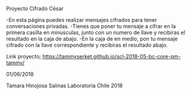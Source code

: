 ﻿Proyecto Cifrado César

-En esta página puedes realizar mensajes cifrados para tener conversaciones privadas. 
-Tienes que poner tu mensaje a cifrar en la primera casilla en minusculas, junto con un numero de llave y recibiras el resultado en la caja de abajo.
-En la caja de en medio, pon tu mensaje cifrado con la llave correspondiente y recibiras el resultado abajo.

Link proyecto;
https://tammyserket.github.io/scl-2018-05-bc-core-pm-tammy/

01/06/2018

Tamara Hinojosa Salinas
Laboratoria Chile 2018
